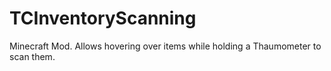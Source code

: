 # TCInventoryScanning
Minecraft Mod. Allows hovering over items while holding a Thaumometer to scan them.
